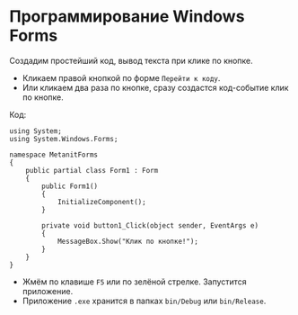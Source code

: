 # Программирование Windows Forms

Создадим простейший код, вывод текста при клике по кнопке.

* Кликаем правой кнопкой по форме `Перейти к коду`.
* Или кликаем два раза по кнопке, сразу создастся код-событие клик по кнопке.

Код:

    using System;
    using System.Windows.Forms;

    namespace MetanitForms
    {
        public partial class Form1 : Form
        {
            public Form1()
            {
                InitializeComponent();
            }

            private void button1_Click(object sender, EventArgs e)
            {
                MessageBox.Show("Клик по кнопке!");
            }
        }
    }

* Жмём по клавише `F5` или по зелёной стрелке. Запустится приложение.
* Приложение `.exe` хранится в папках `bin/Debug` или `bin/Release`.
